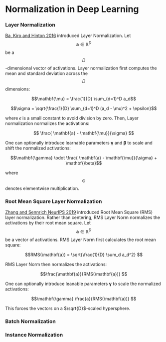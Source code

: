 # Normalization in Deep Learning

### Layer Normalization

[Ba, Kiro and Hinton 2016](https://arxiv.org/abs/1607.06450) introduced Layer Normalization. Let $$\mathbf{a} \in \mathbb{R}^D$$
be a $$D$$-dimensional vector of activations. Layer normalization first computes the mean and standard deviation across
the $$D$$ dimensions:

$$\mathbf{\mu} = \frac{1}{D} \sum_{d=1}^D a_d$$

$$\sigma = \sqrt{\frac{1}{D} \sum_{d=1}^D (a_d - \mu)^2 + \epsilon}$$

where $\epsilon$ is a small constant to avoid division by zero. Then, Layer normalization normalizes the activations:

$$ \frac{ \mathbf{a} - \mathbf{\mu}}{\sigma} $$

One can optionally introduce learnable parameters $\mathbf{\gamma}$ and $\mathbf{\beta}$ to scale and shift the normalized activations:

$$\mathbf{\gamma} \odot \frac{ \mathbf{a} - \mathbf{\mu}}{\sigma} + \mathbf{\beta}$$

where $$\odot$$ denotes elementwise multiplication.

### Root Mean Square Layer Normalization

[Zhang and Sennrich NeurIPS 2019](https://arxiv.org/abs/1910.07467) introduced Root Mean Square (RMS) layer normalization.
Rather than centering, RMS Layer Norm normalizes the activations by their root mean square. Let $$\mathbf{a} \in \mathbb{R}^D$$
be a vector of activations. RMS Layer Norm first calculates the root mean square:

$$RMS(\mathbf{a}) = \sqrt{\frac{1}{D} \sum_d a_d^2} $$

RMS Layer Norm then normalizes the activations:

$$\frac{\mathbf{a}}{RMS(\mathbf{a})} $$

One can optionally introduce leanable parameters $\mathbf{\gamma}$ to scale the normalized activations:

$$\mathbf{\gamma} \frac{a}{RMS(\mathbf{a})} $$

This forces the vectors on a $\sqrt{D}$-scaled hypersphere.

### Batch Normalization


### Instance Normalization

